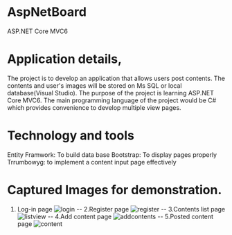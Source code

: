 # AspNetBoard
ASP.NET Core MVC6

# Application details,

The project is to develop an application that allows users post contents.
The contents and user's images will be stored on Ms SQL or local database(Visual Studio).
The purpose of the project is learning ASP.NET Core MVC6. 
The main programming language of the project would be C# which provides convenience to develop multiple view pages.

# Technology and tools

Entity Framwork: To build data base
Bootstrap: To display pages properly
Trrumbowyg: to implement a content input page effectively
 

# Captured Images for demonstration.

1. Log-in page 
![login](https://user-images.githubusercontent.com/20617062/31924296-29d3ba30-b84e-11e7-95f3-038773975d52.png)
--
2.Register page
![register](https://user-images.githubusercontent.com/20617062/31924295-29bfdbdc-b84e-11e7-872f-d4754058ac50.png)
--
3.Contents list page 
![listview](https://user-images.githubusercontent.com/20617062/31924294-29b097c6-b84e-11e7-8d0f-59e488d48e28.png)
--
4.Add content page 
![addcontents](https://user-images.githubusercontent.com/20617062/31924293-29a0a53c-b84e-11e7-82f5-155ae25807b3.png)
--
5.Posted content page 
![content](https://user-images.githubusercontent.com/20617062/31924292-29852564-b84e-11e7-89bb-0b65267fee73.png)


